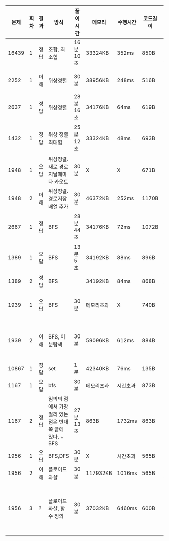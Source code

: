 | 문제  | 회차 | 결과 | 방식                                                      | 풀이시간  | 메모리     | 수행시간 | 코드길이 | 코멘트                                             |
| ----- | ---- | ---- | --------------------------------------------------------- | --------- | ---------- | -------- | -------- | -------------------------------------------------- |
| 16439 | 1    | 정답 | 조합, 최소힙                                              | 16분 10초 | 33324KB    | 352ms    | 850B     | 조합 라이브러리 써야지..                           |
| 2252  | 1    | 이해 | 위상정렬                                                  | 30분      | 38956KB    | 248ms    | 516B     | 위상정렬 까먹지 말자                               |
| 2637  | 1    | 정답 | 위상정렬                                                  | 28분 16초 | 34176KB    | 64ms     | 619B     | 이 문제 재밌다.                                    |
| 1432  | 1    | 정답 | 위상 정렬 최대힙                                          | 25분 12초 | 33324KB    | 48ms     | 693B     | 문제 이해만 되면 할만함.                           |
| 1948  | 1    | 오답 | 위상정렬. 새로 경로 지날때마다 카운트                     | 30분      | X          | X        | 671B     | 진짜 감도안온다.                                   |
| 1948  | 2    | 이해 | 위상정렬. 경로저장 배열 추가                              | 30분      | 46372KB    | 252ms    | 1170B    | 꼭 복습해야함.                                     |
| 2667  | 1    | 정답 | BFS                                                       | 28분 44초 | 34176KB    | 72ms     | 1072B    | 간단한걸 어렵게 생각했다.                          |
| 1389  | 1    | 오답 | BFS                                                       | 13분 5초  | 34192KB    | 88ms     | 896B     | 정답인줄 알았는데 반례발견                         |
| 1389  | 2    | 정답 | BFS                                                       |           | 34192KB    | 84ms     | 868B     | 다 표시하기                                        |
| 1939  | 1    | 오답 | BFS                                                       | 30분      | 메모리초과 | X        | 740B     | n의 범위가 10000 이라서..                          |
| 1939  | 2    | 이해 | BFS, 이분탐색                                             | 30분      | 59096KB    | 612ms    | 884B     | 이걸 이분탐색을 어떻게 생각해내지..?               |
| 10867 | 1    | 정답 | set                                                       | 1분       | 42340KB    | 76ms     | 135B     | 쉽당.                                              |
| 1167  | 1    | 오답 | bfs                                                       | 30분      | 메모리초과 | 시간초과 | 873B     | 효율성의 문제다..                                  |
| 1167  | 2    | 정답 | 임의의 점에서 가장 멀리 있는 점은 반대쪽 끝에 있다. + BFS | 27분 13초 | 863B       | 1732ms   | 863B     | 아이디어 기가 막혔다.                              |
| 1956  | 1    | 오답 | BFS,DFS                                                   | 30분      | X          | 시간초과 | 565B     | 시간초과..                                         |
| 1956  | 2    | 이해 | 플로이드 와샬                                             | 30분      | 117932KB   | 1016ms   | 565B     | PyPy3 제출                                         |
| 1956  | 3    | ?    | 플로이드 와샬, 함수 정의                                  | 30분      | 37032KB    | 6460ms   | 600B     | python3 제출, 왜 함수 정의하는 것에 차이가 생길까? |

